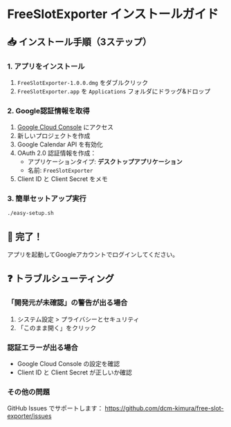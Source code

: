 # FreeSlotExporter インストールガイド

## 📥 インストール手順（3ステップ）

### 1. アプリをインストール
1. `FreeSlotExporter-1.0.0.dmg` をダブルクリック
2. `FreeSlotExporter.app` を `Applications` フォルダにドラッグ&ドロップ

### 2. Google認証情報を取得
1. [Google Cloud Console](https://console.cloud.google.com/) にアクセス
2. 新しいプロジェクトを作成
3. Google Calendar API を有効化
4. OAuth 2.0 認証情報を作成：
   - アプリケーションタイプ: **デスクトップアプリケーション**
   - 名前: `FreeSlotExporter`
5. Client ID と Client Secret をメモ

### 3. 簡単セットアップ実行
```bash
./easy-setup.sh
```

## 🎉 完了！

アプリを起動してGoogleアカウントでログインしてください。

## ❓ トラブルシューティング

### 「開発元が未確認」の警告が出る場合
1. システム設定 > プライバシーとセキュリティ
2. 「このまま開く」をクリック

### 認証エラーが出る場合
- Google Cloud Console の設定を確認
- Client ID と Client Secret が正しいか確認

### その他の問題
GitHub Issues でサポートします：
https://github.com/dcm-kimura/free-slot-exporter/issues